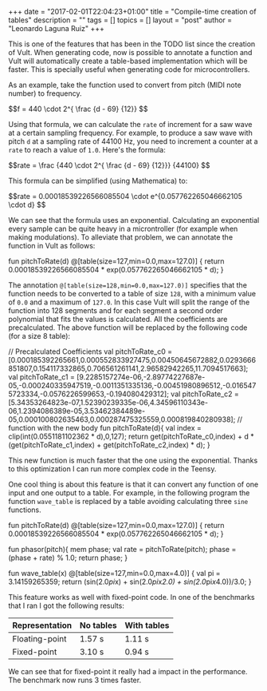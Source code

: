 +++
date = "2017-02-01T22:04:23+01:00"
title = "Compile-time creation of tables"
description = ""
tags = []
topics = []
layout = "post"
author = "Leonardo Laguna Ruiz"
+++

<script type="text/javascript"
   src="https://cdn.mathjax.org/mathjax/latest/MathJax.js?config=TeX-AMS-MML_HTMLorMML">
</script>

This is one of the features that has been in the TODO list since the creation of Vult. When generating code, now is possible to annotate a function and Vult will automatically create a table-based implementation which will be faster. This is specially useful when generating code for microcontrollers.

As an example, take the function used to convert from pitch (MIDI note number) to frequency.

<div>$$f = 440 \cdot 2^{ \frac {d - 69} {12}} $$</div>

Using that formula, we can calculate the `rate` of increment for a saw wave at a certain sampling frequency. For example, to produce a saw wave with pitch `d` at a sampling rate of 44100 Hz, you need to increment a counter at a `rate` to reach a value of `1.0`. Here's the formula:

<div>$$rate = \frac {440 \cdot 2^{ \frac {d - 69} {12}}} {44100} $$</div>

This formula can be simplified (using Mathematica) to:

<div>$$rate = 0.00018539226566085504 \cdot e^{0.057762265046662105 \cdot d} $$</div>

We can see that the formula uses an exponential. Calculating an exponential every sample can be quite heavy in a microntroller (for example when making modulations). To alleviate that problem, we can annotate the function in Vult as follows:

<div class="vult_code" id="snipet-1">fun pitchToRate(d) @[table(size=127,min=0.0,max=127.0)] {
   return 0.00018539226566085504 * exp(0.057762265046662105 * d);
}
</div>

The annotation `@[table(size=128,min=0.0,max=127.0)]` specifies that the function needs to be converted to a table of size `128`, with a minimum value of `0.0` and a maximum of `127.0`. In this case Vult will split the range of the function into 128 segments and for each segment a second order polynomial that fits the values is calculated. All the coefficients are precalculated. The above function will be replaced by the following code (for a size 8 table):

<div class="vult_code" id="snipet-2">
// Precalculated Coefficients
val pitchToRate_c0 = [0.000185392265661,0.000552833927475,0.00450645672882,0.0293666851807,0.154117332865,0.706561261141,2.96582942265,11.7094517663];
val pitchToRate_c1 = [9.2285157274e-06,-2.89774227687e-05,-0.000240335947519,-0.0011351335136,-0.00451980896512,-0.0165475723334,-0.0576226599653,-0.194080429312];
val pitchToRate_c2 = [5.34353264823e-07,1.52390239335e-06,4.34596110343e-06,1.2394086389e-05,3.53462384489e-05,0.000100802635463,0.000287475325559,0.000819840280938];
// function with the new body
fun pitchToRate(d){
   val index = clip(int(0.0551181102362 * d),0,127);
   return get(pitchToRate_c0,index) + d * (get(pitchToRate_c1,index) + get(pitchToRate_c2,index) * d);
}
</div>

This new function is much faster that the one using the exponential. Thanks to this optimization I can run more complex code in the Teensy.

One cool thing is about this feature is that it can convert any function of one input and one output to a table. For example, in the following program the function `wave_table` is replaced by a table avoiding calculating three `sine` functions.


<div class="vult_code" id="snipet-3">fun pitchToRate(d) @[table(size=127,min=0.0,max=127.0)] {
   return 0.00018539226566085504 * exp(0.057762265046662105 * d);
}

fun phasor(pitch){
    mem phase;
    val rate = pitchToRate(pitch);
    phase = (phase + rate) % 1.0;
    return phase;
}

fun wave_table(x) @[table(size=127,min=0.0,max=4.0)] {
    val pi = 3.14159265359;
    return (sin(2.0*pi*x) + sin(2.0*pi*x*2.0) + sin(2.0*pi*x*4.0))/3.0;
}
</div>

This feature works as well with fixed-point code. In one of the benchmarks that I ran I got the following results:

| Representation |    No tables   |  With tables |
|----------------|----------------|--------------|
| Floating-point |    1.57 s      |     1.11 s   |
| Fixed-point    |    3.10 s      |     0.94 s   |

We can see that for fixed-point it really had a impact in the performance. The benchmark now runs 3 times faster.

<script type="text/javascript" src="../../javascripts/external/ace/ace.js"></script>
<script type="text/javascript" src="../../javascripts/main.js"></script>

